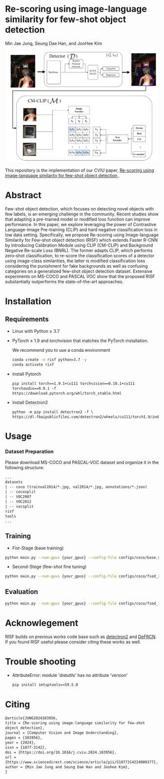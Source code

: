 # Re-scoring using image-language similarity for few-shot object detection

Min Jae Jung, Seung Dae Han, and JooHee Kim

<div align="center"><img src="cmclip.jpg" width="600"></div>

This repository is the implementation of our CVIU paper, [Re-scoring using image-language similarity for few-shot object detection
](https://www.sciencedirect.com/science/article/pii/S1077314224000377).

# Abstract

Few-shot object detection, which focuses on detecting novel objects with few labels, is an emerging challenge in the community.
Recent studies show that adapting a pre-trained model or modified loss function can improve performance.
In this paper, we explore leveraging the power of Contrastive Language-Image Pre-training (CLIP) and hard negative classification loss in low data setting.
Specifically, we propose Re-scoring using Image-language Similarity for Few-shot object detection (RISF) which extends Faster R-CNN by introducing Calibration Module using CLIP (CM-CLIP) and Background Negative Re-scale Loss (BNRL).
The former adapts CLIP, which performs zero-shot classification, to re-score the classification scores of a detector using image-class similarities,
the latter is modified classification loss considering the punishment for fake backgrounds as well as confusing categories on a generalized few-shot object detection dataset.
Extensive experiments on MS-COCO and PASCAL VOC show that the proposed RISF substantially outperforms the state-of-the-art approaches.

# Installation
## Requirements
- Linux with Python ≥ 3.7
- PyTorch ≥ 1.9 and torchvision that matches the PyTorch installation.

    We recommend you to use a conda environment
    ```bash
    conda create -n risf python=3.7 -y
    conda activate risf
    ```
- Install Pytorch
    ```
    pip install torch==1.9.1+cu111 torchvision==0.10.1+cu111 torchaudio==0.9.1 -f https://download.pytorch.org/whl/torch_stable.html
    ```
- Install Detectron2
    ```
    python -m pip install detectron2 -f \
    https://dl.fbaipublicfiles.com/detectron2/wheels/cu111/torch1.9/index.html
    ```



# Usage
### Dataset Preparation
Please download MS-COCO and PASCAL-VOC dataset and organize it in the following structure:

    ...
    datasets
    | -- coco (trainval2014/*.jpg, val2014/*.jpg, annotations/*.json)
    | -- cocosplit
    | -- VOC2007
    | -- VOC2012
    | -- vocsplit
    risf
    tools
    ...

## Training

- Fist-Stage (base training)
```bash
python main.py --num-gpus {your_gpus} --config-file configs/coco/base.yaml
```

- Second-Stege (few-shot fine tuning)
```bash
python main.py --num-gpus {your_gpus} --config-file configs/coco/fsod_10shot_seed0.yaml
```



## Evaluation
```bash
python main.py --num-gpus {your_gpus} --config-file configs/coco/fsod_10shot_seed0.yaml --eval-only
```

# Acknowlegement


RISF builds on previous works code base such as [detectron2](https://github.com/facebookresearch/detectron2) and [DeFRCN](https://github.com/er-muyue/DeFRCN?tab=readme-ov-file). 
If you found RISF useful please consider citing these works as well.

# Trouble shooting
- AttributeError: module 'distutils' has no attribute 'version'
    ```bash
    pip install setuptools==59.5.0
    ```
# Citing 
```
@article{JUNG2024103956,
title = {Re-scoring using image-language similarity for few-shot object detection},
journal = {Computer Vision and Image Understanding},
pages = {103956},
year = {2024},
issn = {1077-3142},
doi = {https://doi.org/10.1016/j.cviu.2024.103956},
url = {https://www.sciencedirect.com/science/article/pii/S1077314224000377},
author = {Min Jae Jung and Seung Dae Han and Joohee Kim},
}
```